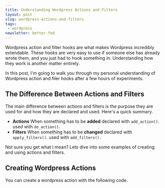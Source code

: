 ```yaml
---
title: Understanding Wordpress Actions and Filters
layout: post
slug: wordpress-actions-and-filters
tags:
 - wordpress
newsletter: better-fed
---
```


Wordpress action and filter hooks are what makes Wordpress incredibly extendable. These hooks are very easy to use if someone else has already wrote them, and you just had to hook something in. Understanding how they work is another matter entirely.

In this post, I'm going to walk you through my personal understanding of Wordpress action and filer hooks after a few hours of experiments.

<!--more-->

## The Difference Between Actions and Filters
The main difference between actions and filters is the purpose they are used for and how they are declared and used. Here's a quick summary.

- **Actions**
When something has to be **added**
declared with `add_action()`.
used with `do_action()`.
- **Filters**
When something has to be **changed**
declared with `apply_filters()`.
used with `add_filters().`

Not sure you get what I mean? Lets dive into some examples of creating and using actions and filters.

## Creating Wordpress Actions
You can create a wordpress action with the following code.

  <?php
  add_action('my_action_hook_name', 'my_action_function_name', $priority);

  function my_action_function_name() {
    // things your function should do
  }
  // Note: $priority is optional, and defaults to 10

Multiple functions to a single action hook, allowing many possibities of adding functionality to a particular area.

When the above code is executed, Wordpress searches the actions list for`'my_action_hook_name'`. If `my_action_hook_name` is not found, Wordpress creates the action hook.

If `my_action_hook_name` is already declared, Wordpress tries to find out when it should execute the function with the `$priority `. The lower a number given to priority, the earlier that particular code will execute.

Since you now know how to create an Wordpress action, the next step is to know how to use it.

## Using Wordpress Actions
You can you the wordpress action with the following code.

  <?php
  do_action('my_action_hook_name');

When the action is called, all functions that are 'hooked' to this action will get executed.

From what I see, action hooks are usually used to output information or do some additional logic.

Thats it for actions! Lets move on to filters.

## Declaring Wordpress Filters

Wordpress filters are more difficult to understand compared to actions.

Lets first talk about how to declare filters first, followed by understanding how to modify the information used by filters.

Filters are declared with the `apply_filters()` function shown below.

  <?php
  $output = apply_filters('filter_name', 'filter_args');

In the code mentioned above, the declared filter has a name of `filter_name` with default value `'filter_args'`. filter arguments can be strings or even arrays if you like them to.

To initialise an array as the default value of a filter, consider writing it like this instead.

  <?php
  $filter_defaults = array('one','two');
  $output = apply_filters('filter_name', $filter_defaults);

In the above example, we initialized an array and assigned `$output` to be `array('one','two')`.

Next, lets find out how to change the value of `$output` with filter hooks

## Changing the passed value to filter hooks

To change the value of `$output`, you have to pass the value through a filter function.

  <?php
  add_filter('filter_name', 'my_filter_function');
  function my_filter_function ( $args ) {
   $args = 'my new value';
   return $args;
  }

In this case, `$args`, which currently contains `array('one','two')` is the default value passed to `$output`. For the code above, I have changed `$args` to `my_new_value`, which will be passed on to `$output` when the filter function executes. The value of `$output` is now `my_new_value`.

Thats it!

## Summing it up
In essence, Wordpress filters and actions are used for very different purposes, and they are declared very differently.

Here's a quick summary:

- **Actions**
When something has to be **added**
declared with `add_action()`.
used with `do_action()`.
- **Filters**
When something has to be **changed**
declared with `apply_filters()`.
used with `add_filters().`

Hopefully this clears up the difference between wordpress actions and filters for you.
